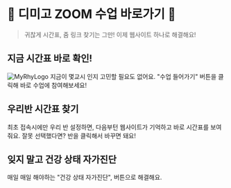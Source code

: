 📘 디미고 ZOOM 수업 바로가기 📘
==============================================================
> 귀찮게 시간표, 줌 링크 찾기는 그만! 이제 웹사이트 하나로 해결해요!

## 지금 시간표 바로 확인!
![MyRhyLogo](image/readmeImg.png.png)
지금이 몇교시 인지 고민할 필요도 없어요. "수업 들어가기" 버튼을 클릭해 바로 수업에 참여해보세요!

## 우리반 시간표 찾기
최초 접속시에만 우리 반 설정하면, 다음부턴 웹사이트가 기억하고 바로 시간표를 보여줘요.
잘못 선택했다면? 반을 클릭해서 바꾸면 돼요!

## 잊지 말고 건강 상태 자가진단
매일 매일 해야하는 "건강 상태 자가진단", 버튼으로 해결해요.